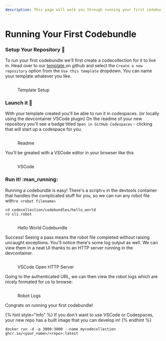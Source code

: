 ```yaml
---
description: This page will walk you through running your first codebundle via Codespaces
---
```


# Running Your First Codebundle

### Setup Your Repository :book:

To run your first codebundle we'll first create a codecollection for it to live in. Head over to our [template ](https://github.com/runwhen-contrib/codecollection-template)on github and select the `Create a new repository` option from the `Use this template` dropdown. You can name your template whatever you like.

<figure><img src="../../.gitbook/assets/image (11).png" alt=""><figcaption><p>Template Setup</p></figcaption></figure>

### Launch it :rocket:

With your template created you'll be able to run it in codespaces. (or locally using the devcontainer VSCode plugin) On the readme of your new repository you'll see a badge titled `Open in GitHub Codespaces` - clicking that will start up a codespace for you.

<figure><img src="../../.gitbook/assets/image (12).png" alt=""><figcaption><p>Readme</p></figcaption></figure>

You'll be greated with a VSCode editor in your browser like this

<figure><img src="../../.gitbook/assets/image (13).png" alt=""><figcaption><p>VSCode</p></figcaption></figure>

### Run it! :man\_running:

Running a codebundle is easy! There's a script`ro` in the devtools container that handles the complicated stuff for you, so we can run any robot file with`ro <robot filename>`

```
cd codecollection/codebundles/hello_world
ro sli.robot
```

<figure><img src="../../.gitbook/assets/image (17).png" alt=""><figcaption><p>Hello World Codebundle</p></figcaption></figure>

Success! Seeing a pass means the robot file completed without raising uncaught exceptions. You'll notice there's some log output as well. We can view them in a neat UI thanks to an HTTP server running in the devcontainer.&#x20;

<figure><img src="../../.gitbook/assets/devtools.png" alt=""><figcaption><p>VSCode Open HTTP Server</p></figcaption></figure>

Going to the authenticated URL, we can then view the robot logs which are nicely formated for us to browse:

<figure><img src="../../.gitbook/assets/image (20).png" alt=""><figcaption><p>Robot Logs</p></figcaption></figure>

Congrats on running your first codebundle!

{% hint style="info" %}
If you don't want to use VSCode or Codespaces, your new repo has a built image that you can develop in!
{% endhint %}

```
docker run -d -p 3000:3000 --name mycodecollection ghcr.io/<your_name>/<repo>:latest
```


